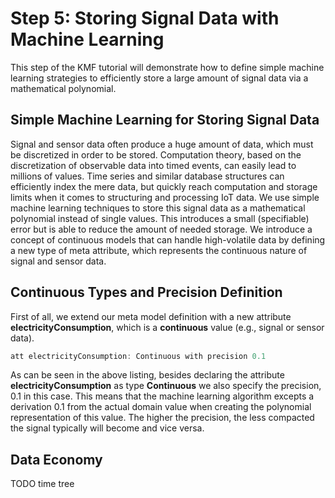 Step 5: Storing Signal Data with Machine Learning
======================
 
This step of the KMF tutorial will demonstrate how to define simple machine learning strategies to efficiently store a large amount of signal data via a mathematical polynomial.  

Simple Machine Learning for Storing Signal Data
-------------
Signal and sensor data often produce a huge amount of data, which must be discretized in order to be stored. 
Computation theory, based on the discretization of observable data into timed events, can easily lead to millions of values.
Time series and similar database structures can efficiently index the mere data, but quickly reach computation and storage limits when it comes to structuring and processing IoT data.
We use simple machine learning techniques to store this signal data as a mathematical polynomial instead of single values. 
This introduces a small (specifiable) error but is able to reduce the amount of needed storage. 
We introduce a concept of continuous models that can handle high-volatile data by defining a new type of meta attribute, which represents the continuous nature of signal and sensor data.

Continuous Types and Precision Definition
------------------
First of all, we extend our meta model definition with a new attribute **electricityConsumption**, which is a **continuous** value (e.g., signal or sensor data).
```java
att electricityConsumption: Continuous with precision 0.1
```

As can be seen in the above listing, besides declaring the attribute **electricityConsumption** as type **Continuous** we also specify the precision, 0.1 in this case.
This means that the machine learning algorithm excepts a derivation 0.1 from the actual domain value when creating the polynomial representation of this value.
The higher the precision, the less compacted the signal typically will become and vice versa.



Data Economy
------------------
TODO time tree